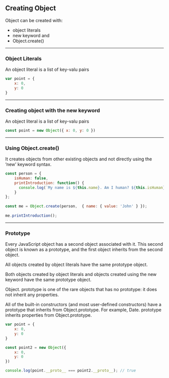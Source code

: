 
## **Creating Object**

Object can be created with:
- object literals
- new keyword and 
- Object.create()

---

### **Object Literals**
An object literal is a list of key-valu pairs

```js
var point = {
    x: 0,
    y: 0
}
```

---

### **Creating object with the new keyword**
An object literal is a list of key-valu pairs

```js
const point = new Object({ x: 0, y: 0 })
```

---

### **Using Object.create()**

It creates objects from other existing objects and not directly using the ‘new’ keyword syntax.

```js
const person = {
    isHuman: false,
    printIntroduction: function() {
      console.log(`My name is ${this.name}. Am I human? ${this.isHuman}`);
    }
};
  
const me = Object.create(person,  { name: { value: 'John' } });
  
me.printIntroduction();
```
---

### Prototype

Every JavaScript object has a second object associated with it. This second object is known as a prototype, and the first object inherits from the second object.

All objects created by object literals have the same prototype object. 

Both objects created by object literals and objects created using the new keyword have the same prototype object.


Object. prototype is one of the rare objects that has no prototype: it does not inherit any properties. 

All of the built-in constructors (and most user-defined constructors) have a prototype that inherits from Object.prototype. For example, Date. prototype inherits properties from Object.prototype.

```js
var point = {
    x: 0,
    y: 0
}

const point2 = new Object({ 
    x: 0, 
    y: 0 
})

console.log(point.__proto__ === point2.__proto__); // true
```